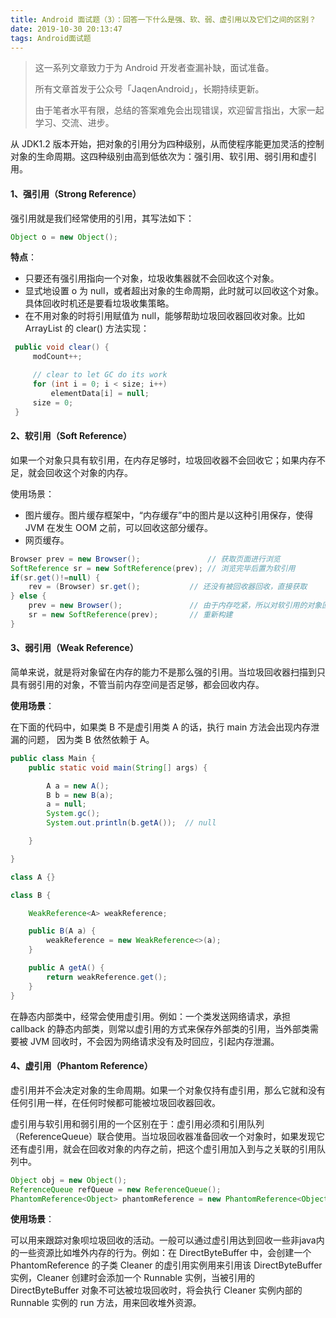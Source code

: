 ```yaml
---
title: Android 面试题（3）：回答一下什么是强、软、弱、虚引用以及它们之间的区别？
date: 2019-10-30 20:13:47
tags: Android面试题
---
```


> 这一系列文章致力于为 Android 开发者查漏补缺，面试准备。
>
> 所有文章首发于公众号「JaqenAndroid」，长期持续更新。
>
> 由于笔者水平有限，总结的答案难免会出现错误，欢迎留言指出，大家一起学习、交流、进步。

从 JDK1.2 版本开始，把对象的引用分为四种级别，从而使程序能更加灵活的控制对象的生命周期。这四种级别由高到低依次为：强引用、软引用、弱引用和虚引用。

#### 1、强引用（Strong Reference）

强引用就是我们经常使用的引用，其写法如下：

```java
Object o = new Object();
```

**特点**：

- 只要还有强引用指向一个对象，垃圾收集器就不会回收这个对象。
- 显式地设置 o 为 null，或者超出对象的生命周期，此时就可以回收这个对象。具体回收时机还是要看垃圾收集策略。
- 在不用对象的时将引用赋值为 null，能够帮助垃圾回收器回收对象。比如  ArrayList 的 clear() 方法实现：

```java
 public void clear() {
     modCount++;

     // clear to let GC do its work
     for (int i = 0; i < size; i++)
         elementData[i] = null;
     size = 0;
 }
```

#### 2、软引用（Soft Reference）

如果一个对象只具有软引用，在内存足够时，垃圾回收器不会回收它；如果内存不足，就会回收这个对象的内存。

使用场景：

- 图片缓存。图片缓存框架中，“内存缓存”中的图片是以这种引用保存，使得  JVM 在发生 OOM 之前，可以回收这部分缓存。
- 网页缓存。

```java
Browser prev = new Browser();               // 获取页面进行浏览
SoftReference sr = new SoftReference(prev); // 浏览完毕后置为软引用		
if(sr.get()!=null) { 
	rev = (Browser) sr.get();           // 还没有被回收器回收，直接获取
} else {
	prev = new Browser();               // 由于内存吃紧，所以对软引用的对象回收了
	sr = new SoftReference(prev);       // 重新构建
}
```

#### 3、弱引用（Weak Reference）

简单来说，就是将对象留在内存的能力不是那么强的引用。当垃圾回收器扫描到只具有弱引用的对象，不管当前内存空间是否足够，都会回收内存。

**使用场景**：

在下面的代码中，如果类 B 不是虚引用类 A 的话，执行 main 方法会出现内存泄漏的问题， 因为类 B 依然依赖于 A。

```java
public class Main {
    public static void main(String[] args) {

        A a = new A();
        B b = new B(a);
        a = null;
        System.gc();
        System.out.println(b.getA());  // null

    }

}

class A {}

class B {

    WeakReference<A> weakReference;

    public B(A a) {
        weakReference = new WeakReference<>(a);
    }

    public A getA() {
        return weakReference.get();
    }
}
```

在静态内部类中，经常会使用虚引用。例如：一个类发送网络请求，承担 callback 的静态内部类，则常以虚引用的方式来保存外部类的引用，当外部类需要被 JVM 回收时，不会因为网络请求没有及时回应，引起内存泄漏。

#### 4、虚引用（Phantom Reference）

虚引用并不会决定对象的生命周期。如果一个对象仅持有虚引用，那么它就和没有任何引用一样，在任何时候都可能被垃圾回收器回收。

虚引用与软引用和弱引用的一个区别在于：虚引用必须和引用队列（ReferenceQueue）联合使用。当垃圾回收器准备回收一个对象时，如果发现它还有虚引用，就会在回收对象的内存之前，把这个虚引用加入到与之关联的引用队列中。

```java
Object obj = new Object();
ReferenceQueue refQueue = new ReferenceQueue();
PhantomReference<Object> phantomReference = new PhantomReference<Object>(obj,refQueue);
```

**使用场景**：

可以用来跟踪对象呗垃圾回收的活动。一般可以通过虚引用达到回收一些非java内的一些资源比如堆外内存的行为。例如：在 DirectByteBuffer 中，会创建一个 PhantomReference 的子类 Cleaner 的虚引用实例用来引用该 DirectByteBuffer 实例，Cleaner 创建时会添加一个 Runnable 实例，当被引用的 DirectByteBuffer 对象不可达被垃圾回收时，将会执行 Cleaner 实例内部的 Runnable 实例的 run 方法，用来回收堆外资源。